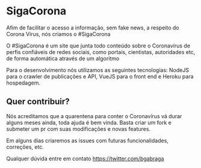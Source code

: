 # SigaCorona

Afim de facilitar o acesso a informação, sem fake news, a respeito do Corona Vírus, nós criamos o #SigaCorona

O #SigaCorona é um site que junta todo conteúdo sobre o Coronavírus de perfis confiáveis de redes sociais, como portais, cientistas, autoridades etc, de forma automática através de um algoritmo 

Para o desenvolvimento nós utilizamos as seguintes tecnologias: NodeJS para o crawler de publicações e API, VueJS para o front end e Heroku para hospedagem.

## Quer contribuir?

Nós acreditamos que a quarentena para conter o Coronavírus vá durar alguns meses ainda, toda ajuda é bem vinda. Basta criar um fork e submeter um pr com suas modificações e novas features.

Em alguns dias criaremos as issues com futuras funcionalidades, correções, etc.

Qualquer dúvida entre em contato
https://twitter.com/bgabraga

